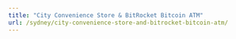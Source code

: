 ```yaml
---
title: "City Convenience Store & BitRocket Bitcoin ATM"
url: /sydney/city-convenience-store-and-bitrocket-bitcoin-atm/
---
```

